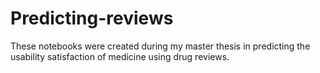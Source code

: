 # Predicting-reviews
These notebooks were created during my master thesis in predicting the usability satisfaction of medicine using drug reviews.
